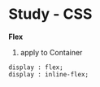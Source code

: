 # Study - CSS

**Flex**<br>
1. apply to Container<br>

```
display : flex;
display : inline-flex;
```
